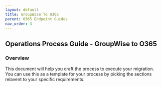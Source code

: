 ```yaml
---
layout: default
title: GroupWise To O365
parent: O365 Endpoint Guides
nav_order: 3
---
```


## Operations Process Guide - GroupWise to O365

### Overview

This document will help you craft the process to execute your migration. You can use this as a template for your process by picking the sections relavent to your specific requirements. 
